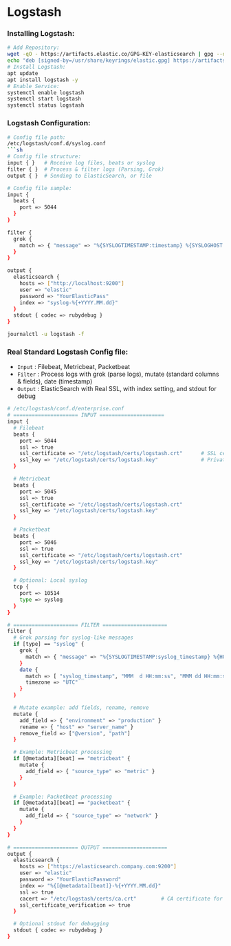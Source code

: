 # Logstash

### Installing Logstash:
```sh
# Add Repository:
wget -qO - https://artifacts.elastic.co/GPG-KEY-elasticsearch | gpg --dearmor -o /usr/share/keyrings/elastic.gpg
echo "deb [signed-by=/usr/share/keyrings/elastic.gpg] https://artifacts.elastic.co/packages/8.x/apt stable main" | tee /etc/apt/sources.list.d/elastic-8.x.list
# Install Logstash:
apt update
apt install logstash -y
# Enable Service:
systemctl enable logstash
systemctl start logstash
systemctl status logstash
```

### Logstash Configuration:
```sh
# Config file path:
/etc/logstash/conf.d/syslog.conf
```sh
# Config file structure:
input { }   # Receive log files, beats or syslog
filter { }  # Process & filter logs (Parsing, Grok)
output { }  # Sending to ElasticSearch, or file
```
```sh
# Config file sample:
input {
  beats {
    port => 5044
  }
}

filter {
  grok {
    match => { "message" => "%{SYSLOGTIMESTAMP:timestamp} %{SYSLOGHOST:host} %{DATA:program}: %{GREEDYDATA:message}" }
  }
}

output {
  elasticsearch {
    hosts => ["http://localhost:9200"]
    user => "elastic"
    password => "YourElasticPass"
    index => "syslog-%{+YYYY.MM.dd}"
  }
  stdout { codec => rubydebug }
}
```
```sh
journalctl -u logstash -f
```

### Real Standard Logstash Config file:

* `Input` : Filebeat, Metricbeat, Packetbeat
* `Filter` : Process logs with grok (parse logs), mutate (standard columns & fields), date (timestamp)
* `Output` : ElasticSearch with Real SSL, with index setting, and stdout for debug

```sh
# /etc/logstash/conf.d/enterprise.conf
# ===================== INPUT =====================
input {
  # Filebeat
  beats {
    port => 5044
    ssl => true
    ssl_certificate => "/etc/logstash/certs/logstash.crt"      # SSL certificate purchased
    ssl_key => "/etc/logstash/certs/logstash.key"              # Private key
  }

  # Metricbeat
  beats {
    port => 5045
    ssl => true
    ssl_certificate => "/etc/logstash/certs/logstash.crt"
    ssl_key => "/etc/logstash/certs/logstash.key"
  }

  # Packetbeat
  beats {
    port => 5046
    ssl => true
    ssl_certificate => "/etc/logstash/certs/logstash.crt"
    ssl_key => "/etc/logstash/certs/logstash.key"
  }

  # Optional: Local syslog
  tcp {
    port => 10514
    type => syslog
  }
}

# ===================== FILTER =====================
filter {
  # Grok parsing for syslog-like messages
  if [type] == "syslog" {
    grok {
      match => { "message" => "%{SYSLOGTIMESTAMP:syslog_timestamp} %{HOSTNAME:host} %{DATA:program}: %{GREEDYDATA:log_message}" }
    }
    date {
      match => [ "syslog_timestamp", "MMM  d HH:mm:ss", "MMM dd HH:mm:ss" ]
      timezone => "UTC"
    }
  }

  # Mutate example: add fields, rename, remove
  mutate {
    add_field => { "environment" => "production" }
    rename => { "host" => "server_name" }
    remove_field => ["@version", "path"]
  }

  # Example: Metricbeat processing
  if [@metadata][beat] == "metricbeat" {
    mutate {
      add_field => { "source_type" => "metric" }
    }
  }

  # Example: Packetbeat processing
  if [@metadata][beat] == "packetbeat" {
    mutate {
      add_field => { "source_type" => "network" }
    }
  }
}

# ===================== OUTPUT =====================
output {
  elasticsearch {
    hosts => ["https://elasticsearch.company.com:9200"]
    user => "elastic"
    password => "YourElasticPassword"
    index => "%{[@metadata][beat]}-%{+YYYY.MM.dd}"
    ssl => true
    cacert => "/etc/logstash/certs/ca.crt"        # CA certificate for SSL verification
    ssl_certificate_verification => true
  }

  # Optional stdout for debugging
  stdout { codec => rubydebug }
}
```







